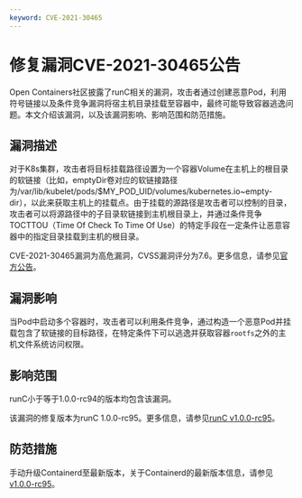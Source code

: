 ```yaml
---
keyword: CVE-2021-30465
---
```


# 修复漏洞CVE-2021-30465公告

Open Containers社区披露了runC相关的漏洞，攻击者通过创建恶意Pod，利用符号链接以及条件竞争漏洞将宿主机目录挂载至容器中，最终可能导致容器逃逸问题。本文介绍该漏洞，以及该漏洞影响、影响范围和防范措施。

## 漏洞描述

对于K8s集群，攻击者将目标挂载路径设置为一个容器Volume在主机上的根目录的软链接（比如，emptyDir卷对应的软链接路径为/var/lib/kubelet/pods/$MY\_POD\_UID/volumes/kubernetes.io~empty-dir），以此来获取主机上的挂载点。由于挂载的源路径是攻击者可以控制的目录，攻击者可以将源路径中的子目录软链接到主机根目录上，并通过条件竞争TOCTTOU（Time Of Check To Time Of Use）的特定手段在一定条件让恶意容器中的指定目录挂载到主机的根目录。

CVE-2021-30465漏洞为高危漏洞，CVSS漏洞评分为7.6。更多信息，请参见[官方公告](https://github.com/opencontainers/runc/security/advisories/GHSA-c3xm-pvg7-gh7r)。

## 漏洞影响

当Pod中启动多个容器时，攻击者可以利用条件竞争，通过构造一个恶意Pod并挂载包含了软链接的目标路径，在特定条件下可以逃逸并获取容器`rootfs`之外的主机文件系统访问权限。

## 影响范围

runC小于等于1.0.0-rc94的版本均包含该漏洞。

该漏洞的修复版本为runC 1.0.0-rc95。更多信息，请参见[runC v1.0.0-rc95](https://github.com/opencontainers/runc/releases/tag/v1.0.0-rc95)。

## 防范措施

手动升级Containerd至最新版本，关于Containerd的最新版本信息，请参见[v1.0.0-rc95](https://github.com/opencontainers/runc/releases/tag/v1.0.0-rc95?spm=a2c4g.11186623.2.7.47705fd2NRUC63&file=v1.0.0-rc95)。

